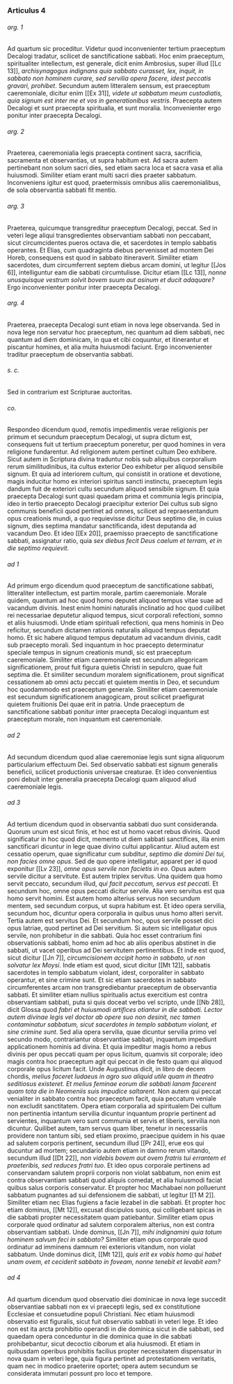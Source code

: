 ### Articulus 4

###### arg. 1
Ad quartum sic proceditur. Videtur quod inconvenienter tertium praeceptum Decalogi tradatur, scilicet de sanctificatione sabbati. Hoc enim praeceptum, spiritualiter intellectum, est generale, dicit enim Ambrosius, super illud [[Lc 13]], *archisynagogus indignans quia sabbato curasset, lex, inquit, in sabbato non hominem curare, sed servilia opera facere, idest peccatis gravari, prohibet*. Secundum autem litteralem sensum, est praeceptum caeremoniale, dicitur enim [[Ex 31]], *videte ut sabbatum meum custodiatis, quia signum est inter me et vos in generationibus vestris*. Praecepta autem Decalogi et sunt praecepta spiritualia, et sunt moralia. Inconvenienter ergo ponitur inter praecepta Decalogi.

###### arg. 2
Praeterea, caeremonialia legis praecepta continent sacra, sacrificia, sacramenta et observantias, ut supra habitum est. Ad sacra autem pertinebant non solum sacri dies, sed etiam sacra loca et sacra vasa et alia huiusmodi. Similiter etiam erant multi sacri dies praeter sabbatum. Inconveniens igitur est quod, praetermissis omnibus aliis caeremonialibus, de sola observantia sabbati fit mentio.

###### arg. 3
Praeterea, quicumque transgreditur praeceptum Decalogi, peccat. Sed in veteri lege aliqui transgredientes observantiam sabbati non peccabant, sicut circumcidentes pueros octava die, et sacerdotes in templo sabbatis operantes. Et Elias, cum quadraginta diebus pervenisset ad montem Dei Horeb, consequens est quod in sabbato itineraverit. Similiter etiam sacerdotes, dum circumferrent septem diebus arcam domini, ut legitur [[Jos 6]], intelliguntur eam die sabbati circumtulisse. Dicitur etiam [[Lc 13]], *nonne unusquisque vestrum solvit bovem suum aut asinum et ducit adaquare?* Ergo inconvenienter ponitur inter praecepta Decalogi.

###### arg. 4
Praeterea, praecepta Decalogi sunt etiam in nova lege observanda. Sed in nova lege non servatur hoc praeceptum, nec quantum ad diem sabbati, nec quantum ad diem dominicam, in qua et cibi coquuntur, et itinerantur et piscantur homines, et alia multa huiusmodi faciunt. Ergo inconvenienter traditur praeceptum de observantia sabbati.

###### s. c.
Sed in contrarium est Scripturae auctoritas.

###### co.
Respondeo dicendum quod, remotis impedimentis verae religionis per primum et secundum praeceptum Decalogi, ut supra dictum est, consequens fuit ut tertium praeceptum poneretur, per quod homines in vera religione fundarentur. Ad religionem autem pertinet cultum Deo exhibere. Sicut autem in Scriptura divina traduntur nobis sub aliquibus corporalium rerum similitudinibus, ita cultus exterior Deo exhibetur per aliquod sensibile signum. Et quia ad interiorem cultum, qui consistit in oratione et devotione, magis inducitur homo ex interiori spiritus sancti instinctu, praeceptum legis dandum fuit de exteriori cultu secundum aliquod sensibile signum. Et quia praecepta Decalogi sunt quasi quaedam prima et communia legis principia, ideo in tertio praecepto Decalogi praecipitur exterior Dei cultus sub signo communis beneficii quod pertinet ad omnes, scilicet ad repraesentandum opus creationis mundi, a quo requievisse dicitur Deus septimo die, in cuius signum, dies septima mandatur sanctificanda, idest deputanda ad vacandum Deo. Et ideo [[Ex 20]], praemisso praecepto de sanctificatione sabbati, assignatur ratio, quia *sex diebus fecit Deus caelum et terram, et in die septimo requievit*.

###### ad 1
Ad primum ergo dicendum quod praeceptum de sanctificatione sabbati, litteraliter intellectum, est partim morale, partim caeremoniale. Morale quidem, quantum ad hoc quod homo deputet aliquod tempus vitae suae ad vacandum divinis. Inest enim homini naturalis inclinatio ad hoc quod cuilibet rei necessariae deputetur aliquod tempus, sicut corporali refectioni, somno et aliis huiusmodi. Unde etiam spirituali refectioni, qua mens hominis in Deo reficitur, secundum dictamen rationis naturalis aliquod tempus deputat homo. Et sic habere aliquod tempus deputatum ad vacandum divinis, cadit sub praecepto morali. Sed inquantum in hoc praecepto determinatur speciale tempus in signum creationis mundi, sic est praeceptum caeremoniale. Similiter etiam caeremoniale est secundum allegoricam significationem, prout fuit figura quietis Christi in sepulcro, quae fuit septima die. Et similiter secundum moralem significationem, prout significat cessationem ab omni actu peccati et quietem mentis in Deo, et secundum hoc quodammodo est praeceptum generale. Similiter etiam caeremoniale est secundum significationem anagogicam, prout scilicet praefigurat quietem fruitionis Dei quae erit in patria. Unde praeceptum de sanctificatione sabbati ponitur inter praecepta Decalogi inquantum est praeceptum morale, non inquantum est caeremoniale.

###### ad 2
Ad secundum dicendum quod aliae caeremoniae legis sunt signa aliquorum particularium effectuum Dei. Sed observatio sabbati est signum generalis beneficii, scilicet productionis universae creaturae. Et ideo convenientius poni debuit inter generalia praecepta Decalogi quam aliquod aliud caeremoniale legis.

###### ad 3
Ad tertium dicendum quod in observantia sabbati duo sunt consideranda. Quorum unum est sicut finis, et hoc est ut homo vacet rebus divinis. Quod significatur in hoc quod dicit, memento ut diem sabbati sanctifices, illa enim sanctificari dicuntur in lege quae divino cultui applicantur. Aliud autem est cessatio operum, quae significatur cum subditur, *septimo die domini Dei tui, non facies omne opus*. Sed de quo opere intelligatur, apparet per id quod exponitur [[Lv 23]], *omne opus servile non facietis in eo*. Opus autem servile dicitur a servitute. Est autem triplex servitus. Una quidem qua homo servit peccato, secundum illud, *qui facit peccatum, servus est peccati*. Et secundum hoc, omne opus peccati dicitur servile. Alia vero servitus est qua homo servit homini. Est autem homo alterius servus non secundum mentem, sed secundum corpus, ut supra habitum est. Et ideo opera servilia, secundum hoc, dicuntur opera corporalia in quibus unus homo alteri servit. Tertia autem est servitus Dei. Et secundum hoc, opus servile posset dici opus latriae, quod pertinet ad Dei servitium. Si autem sic intelligatur opus servile, non prohibetur in die sabbati. Quia hoc esset contrarium fini observationis sabbati, homo enim ad hoc ab aliis operibus abstinet in die sabbati, ut vacet operibus ad Dei servitutem pertinentibus. Et inde est quod, sicut dicitur [[Jn 7]], *circumcisionem accipit homo in sabbato, ut non solvatur lex Moysi*. Inde etiam est quod, sicut dicitur [[Mt 12]], sabbatis sacerdotes in templo sabbatum violant, idest, corporaliter in sabbato operantur, et sine crimine sunt. Et sic etiam sacerdotes in sabbato circumferentes arcam non transgrediebantur praeceptum de observantia sabbati. Et similiter etiam nullius spiritualis actus exercitium est contra observantiam sabbati, puta si quis doceat verbo vel scripto, unde [[Nb 28]], dicit Glossa quod *fabri et huiusmodi artifices otiantur in die sabbati. Lector autem divinae legis vel doctor ab opere suo non desinit, nec tamen contaminatur sabbatum, sicut sacerdotes in templo sabbatum violant, et sine crimine sunt*. Sed alia opera servilia, quae dicuntur servilia primo vel secundo modo, contrariantur observantiae sabbati, inquantum impediunt applicationem hominis ad divina. Et quia impeditur magis homo a rebus divinis per opus peccati quam per opus licitum, quamvis sit corporale; ideo magis contra hoc praeceptum agit qui peccat in die festo quam qui aliquod corporale opus licitum facit. Unde Augustinus dicit, in libro de decem chordis, *melius faceret Iudaeus in agro suo aliquid utile quam in theatro seditiosus existeret. Et melius feminae eorum die sabbati lanam facerent quam tota die in Neomeniis suis impudice saltarent*. Non autem qui peccat venialiter in sabbato contra hoc praeceptum facit, quia peccatum veniale non excludit sanctitatem. Opera etiam corporalia ad spiritualem Dei cultum non pertinentia intantum servilia dicuntur inquantum proprie pertinent ad servientes, inquantum vero sunt communia et servis et liberis, servilia non dicuntur. Quilibet autem, tam servus quam liber, tenetur in necessariis providere non tantum sibi, sed etiam proximo, praecipue quidem in his quae ad salutem corporis pertinent, secundum illud [[Pr 24]], erue eos qui ducuntur ad mortem; secundario autem etiam in damno rerum vitando, secundum illud [[Dt 22]], *non videbis bovem aut ovem fratris tui errantem et praeteribis, sed reduces fratri tuo*. Et ideo opus corporale pertinens ad conservandam salutem proprii corporis non violat sabbatum, non enim est contra observantiam sabbati quod aliquis comedat, et alia huiusmodi faciat quibus salus corporis conservatur. Et propter hoc Machabaei non polluerunt sabbatum pugnantes ad sui defensionem die sabbati, ut legitur [[1 M 2]]. Similiter etiam nec Elias fugiens a facie Iezabel in die sabbati. Et propter hoc etiam dominus, [[Mt 12]], excusat discipulos suos, qui colligebant spicas in die sabbati propter necessitatem quam patiebantur. Similiter etiam opus corporale quod ordinatur ad salutem corporalem alterius, non est contra observantiam sabbati. Unde dominus, [[Jn 7]], *mihi indignamini quia totum hominem salvum feci in sabbato?* Similiter etiam opus corporale quod ordinatur ad imminens damnum rei exterioris vitandum, non violat sabbatum. Unde dominus dicit, [[Mt 12]], *quis erit ex vobis homo qui habet unam ovem, et ceciderit sabbato in foveam, nonne tenebit et levabit eam?*

###### ad 4
Ad quartum dicendum quod observatio diei dominicae in nova lege succedit observantiae sabbati non ex vi praecepti legis, sed ex constitutione Ecclesiae et consuetudine populi Christiani. Nec etiam huiusmodi observatio est figuralis, sicut fuit observatio sabbati in veteri lege. Et ideo non est ita arcta prohibitio operandi in die dominica sicut in die sabbati, sed quaedam opera conceduntur in die dominica quae in die sabbati prohibebantur, sicut decoctio ciborum et alia huiusmodi. Et etiam in quibusdam operibus prohibitis facilius propter necessitatem dispensatur in nova quam in veteri lege, quia figura pertinet ad protestationem veritatis, quam nec in modico praeterire oportet; opera autem secundum se considerata immutari possunt pro loco et tempore.


